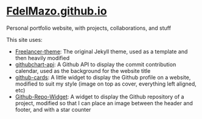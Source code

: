 # [FdelMazo.github.io](https://fdelmazo.github.io/)
Personal portfolio website, with projects, collaborations, and stuff

This site uses:

* [Freelancer-theme](https://github.com/jeromelachaud/freelancer-theme): The original Jekyll theme, used as a template and then heavily modified
* [githubchart-api](https://github.com/2016rshah/githubchart-api): A Github API to display the commit contribution calendar, used as the background for the website title
* [github-cards](https://github.com/lepture/github-cards): A little widget to display the Github profile on a website, modified to suit my style (image on top as cover, everything left aligned, etc)
* [Github-Repo-Widget](https://github.com/hustcc/GitHub-Repo-Widget.js): A widget to display the Github repository of a project, modified so that I can place an image between the header and footer, and with a star counter